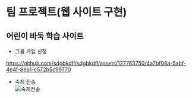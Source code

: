 <h1>팀 프로젝트(웹 사이트 구현)</h1>
<h2>어린이 바둑 학습 사이트</h2>

- 그룹 가입 신청 





https://github.com/sdgbkdfl/sdgbkdfl/assets/127763750/4a7bf08a-5abf-4e4f-8eb1-c572b5c99770






- 숙제 전송
  <br>
![숙제전송](https://github.com/sdgbkdfl/sdgbkdfl/assets/127763750/42ef5628-b619-46d1-a4e4-86bf01cc9090)


